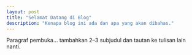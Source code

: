 ```yaml
---
layout: post
title: "Selamat Datang di Blog"
description: "Kenapa blog ini ada dan apa yang akan dibahas."
---
```


Paragraf pembuka… tambahkan 2–3 subjudul dan tautan ke tulisan lain nanti.
